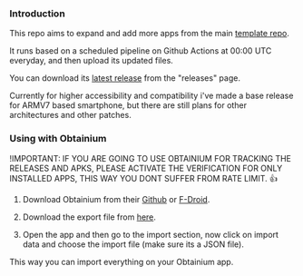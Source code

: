 ### Introduction

This repo aims to expand and add more apps from the main [template repo](https://github.com/j-hc/revanced-magisk-module).

It runs based on a scheduled pipeline on Github Actions at 00:00 UTC everyday, and then upload its updated files.

You can download its [latest release](https://github.com/OLuwis/revanced-extra-apks/releases/latest) from the "releases" page.

Currently for higher accessibility and compatibility i've made a base release for ARMV7 based smartphone, but there are still plans for other architectures and other patches.

### Using with Obtainium

!IMPORTANT: IF YOU ARE GOING TO USE OBTAINIUM FOR TRACKING THE RELEASES AND APKS, PLEASE ACTIVATE THE VERIFICATION FOR ONLY INSTALLED APPS, THIS WAY YOU DONT SUFFER FROM RATE LIMIT. 👍

1. Download Obtainium from their [Github](https://github.com/ImranR98/Obtainium) or [F-Droid](https://f-droid.org/pt_BR/packages/dev.imranr.obtainium.fdroid/).

2. Download the export file from [here](https://github.com/OLuwis/revanced-extra-apks/blob/main/obtainium_armv7.json).

3. Open the app and then go to the import section, now click on import data and choose the import file (make sure its a JSON file).

This way you can import everything on your Obtainium app.
